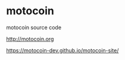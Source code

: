 motocoin
========

motocoin source code

http://motocoin.org

https://motocoin-dev.github.io/motocoin-site/
